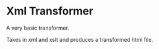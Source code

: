 Xml Transformer
===============

A very basic transformer.

Takes in xml and xslt and produces a transformed html file.
